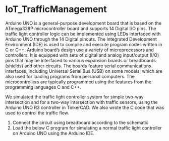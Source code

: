 # IoT_TrafficManagement

Arduino UNO is a general-purpose development board that is based on the ATmega328P microcontroller board and supports 14 Digital I/O pins. The traffic light controller logic can be implemented using LEDs interfaced with Arduino UNO through the 14 Digital pinouts. The Integrated Development Environment (IDE) is used to compile and execute program codes written in C or C++. 
Arduino board’s design use a variety of microprocessors and controllers. It is equipped with sets of digital and analog input/output (I/O) pins that may be interfaced to various expansion boards or breadboards (shields) and other circuits. The boards feature serial communications interfaces, including Universal Serial Bus (USB) on some models, which are also used for loading programs from personal computers. The microcontrollers are typically programmed using the features from the programming languages C and C++. 

We simulated the traffic light controller system for simple two-way intersection and for a two-way intersection with traffic sensors, using the Arduino UNO R3 controller in TinkerCAD. We also wrote the C code that was used to control the traffic flow.

1.	Connect the circuit using breadboard according to the schematic
2.	Load the below C program for simulating a normal traffic light controller on Arduino UNO using the Arduino IDE. 
